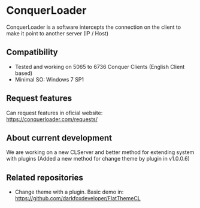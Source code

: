 # ConquerLoader
ConquerLoader is a software intercepts the connection on the client to make it point to another server (IP / Host)

## Compatibility
- Tested and working on 5065 to 6736 Conquer Clients (English Client based)
- Minimal SO: Windows 7 SP1

## Request features
Can request features in oficial website: https://conquerloader.com/requests/

## About current development
We are working on a new CLServer and better method for extending system with plugins (Added a new method for change theme by plugin in v1.0.0.6)

## Related repositories
- Change theme with a plugin. Basic demo in: https://github.com/darkfoxdeveloper/FlatThemeCL